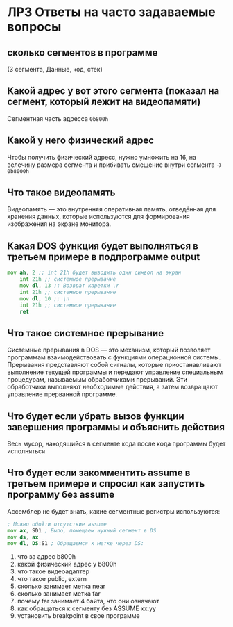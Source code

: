# ЛР3 Ответы на часто задаваемые вопросы
## сколько сегментов в программе
(3 сегмента, Данные, код, стек)
## Какой адрес у вот этого сегмента (показал на сегмент, который лежит на видеопамяти)
Сегментная часть адресса `0b800h`
## Какой у него физический адрес
Чтобы получить физический адресс, нужно умножить на 16, на велечину размера сегмента и прибивать смещение внутри сегмента -> `0b8000h`
## Что такое видеопамять
Видеопамять — это внутренняя оперативная память, отведённая для хранения данных, которые используются для формирования изображения на экране монитора.
## Какая DOS функция будет выполняться в третьем примере в подпрограмме output
```asm
mov ah, 2 ;; int 21h будет выводить один символ на экран
	int 21h ;; системное прерывание
	mov dl, 13 ;; Возврат каретки \r
	int 21h ;; системное прерывание
	mov dl, 10 ;; \n
	int 21h ;; системное прерывание
	ret
```
## Что такое системное прерывание 
Системные прерывания в DOS — это механизм, который позволяет программам взаимодействовать с функциями операционной системы. Прерывания представляют собой сигналы, которые приостанавливают выполнение текущей программы и передают управление специальным процедурам, называемым обработчиками прерываний. Эти обработчики выполняют необходимые действия, а затем возвращают управление прерванной программе.

## Что будет если убрать вызов функции завершения программы и объяснить действия
Весь мусор, находящийся в сегменте кода после кода программы будет исполняться
## Что будет если закомментить assume в третьем примере и спросил как запустить программу без assume
Ассемблер не будет знать, какие сегментные регистры используются:
```asm
; Можно обойти отсутствие assume
mov ax, SD1 ; Было, помещаем нужный сегмент в DS
mov ds, ax
mov dl, DS:S1 ; Обращаемся к метке через DS:
```
1) что за адрес b800h
2) какой физический адрес у b800h
3) что такое видеоадаптер 
4) что такое public, extern
5) сколько занимает метка near
6) сколько занимает метка far
7) почему far занимает 4 байта, что они означают 
8) как обращаться к сегменту без ASSUME xx:yy 
9) установить breakpoint в свое программе